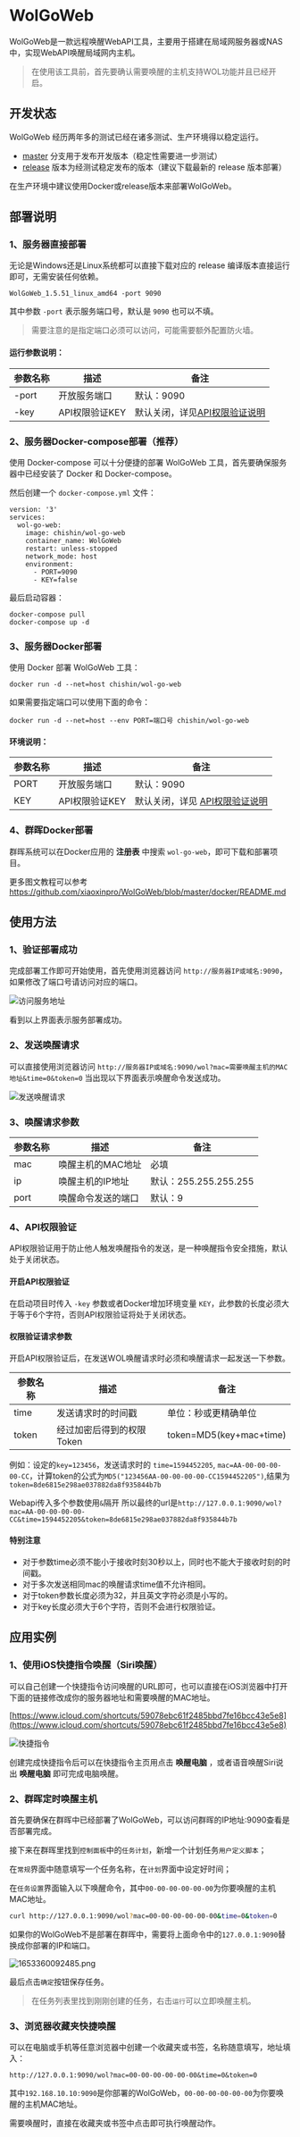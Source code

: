 # WolGoWeb

 WolGoWeb是一款远程唤醒WebAPI工具，主要用于搭建在局域网服务器或NAS中，实现WebAPI唤醒局域网内主机。

 > 在使用该工具前，首先要确认需要唤醒的主机支持WOL功能并且已经开启。

## 开发状态

WolGoWeb 经历两年多的测试已经在诸多测试、生产环境得以稳定运行。

* [master](https://github.com/xiaoxinpro/WolGoWeb/tree/master) 分支用于发布开发版本（稳定性需要进一步测试）
* [release](https://github.com/xiaoxinpro/WolGoWeb/releases) 版本为经测试稳定发布的版本（建议下载最新的 release 版本部署）

在生产环境中建议使用Docker或release版本来部署WolGoWeb。

## 部署说明

### 1、服务器直接部署

无论是Windows还是Linux系统都可以直接下载对应的 release 编译版本直接运行即可，无需安装任何依赖。

```
WolGoWeb_1.5.51_linux_amd64 -port 9090
```

其中参数 `-port` 表示服务端口号，默认是 `9090` 也可以不填。

> 需要注意的是指定端口必须可以访问，可能需要额外配置防火墙。

#### 运行参数说明：

| 参数名称  | 描述         | 备注                                                                                                  |
|-------|------------|-----------------------------------------------------------------------------------------------------|
| -port | 开放服务端口     | 默认：9090                                                                                             |
| -key  | API权限验证KEY | 默认关闭，详见[API权限验证说明](https://github.com/xiaoxinpro/WolGoWeb#4api%E6%9D%83%E9%99%90%E9%AA%8C%E8%AF%81) |

### 2、服务器Docker-compose部署（推荐）

使用 Docker-compose 可以十分便捷的部署 WolGoWeb 工具，首先要确保服务器中已经安装了 Docker 和 Docker-compose。

然后创建一个 `docker-compose.yml` 文件：

```
version: '3'
services:
  wol-go-web:
    image: chishin/wol-go-web
    container_name: WolGoWeb
    restart: unless-stopped
    network_mode: host
    environment:
      - PORT=9090
      - KEY=false
```

最后启动容器：

```
docker-compose pull
docker-compose up -d
```

### 3、服务器Docker部署

使用 Docker 部署 WolGoWeb 工具：

```
docker run -d --net=host chishin/wol-go-web
```

如果需要指定端口可以使用下面的命令：

```
docker run -d --net=host --env PORT=端口号 chishin/wol-go-web
```

#### 环境说明：

| 参数名称 | 描述         | 备注                                                                                                   |
|------|------------|------------------------------------------------------------------------------------------------------|
| PORT | 开放服务端口     | 默认：9090                                                                                              |
| KEY  | API权限验证KEY | 默认关闭，详见 [API权限验证说明](https://github.com/xiaoxinpro/WolGoWeb#4api%E6%9D%83%E9%99%90%E9%AA%8C%E8%AF%81) |

### 4、群晖Docker部署

群晖系统可以在Docker应用的 **注册表** 中搜索 `wol-go-web`，即可下载和部署项目。

更多图文教程可以参考 https://github.com/xiaoxinpro/WolGoWeb/blob/master/docker/README.md

## 使用方法

### 1、验证部署成功

完成部署工作即可开始使用，首先使用浏览器访问 `http://服务器IP或域名:9090`，如果修改了端口号请访问对应的端口。

![访问服务地址](https://image.xiaoxin.pro/github/WolGoWeb/%E8%AE%BF%E9%97%AE%E6%9C%8D%E5%8A%A1%E5%9C%B0%E5%9D%80.PNG)

看到以上界面表示服务部署成功。

### 2、发送唤醒请求

可以直接使用浏览器访问 `http://服务器IP或域名:9090/wol?mac=需要唤醒主机的MAC地址&time=0&token=0` 当出现以下界面表示唤醒命令发送成功。

![发送唤醒请求](https://image.xiaoxin.pro/github/WolGoWeb/%E5%8F%91%E9%80%81%E5%94%A4%E9%86%92%E8%AF%B7%E6%B1%82.PNG)

### 3、唤醒请求参数
| 参数名称 | 描述         | 备注                 |
|------|------------|--------------------|
| mac  | 唤醒主机的MAC地址 | 必填                 |
| ip   | 唤醒主机的IP地址  | 默认：255.255.255.255 |
| port | 唤醒命令发送的端口  | 默认：9               |

### 4、API权限验证

API权限验证用于防止他人触发唤醒指令的发送，是一种唤醒指令安全措施，默认处于关闭状态。

#### 开启API权限验证

在启动项目时传入 `-key` 参数或者Docker增加环境变量 `KEY`，此参数的长度必须大于等于6个字符，否则API权限验证将处于关闭状态。

#### 权限验证请求参数

开启API权限验证后，在发送WOL唤醒请求时必须和唤醒请求一起发送一下参数。

| 参数名称  | 描述              | 备注                      |
|-------|-----------------|-------------------------|
| time  | 发送请求时的时间戳       | 单位：秒或更精确单位                    |
| token | 经过加密后得到的权限Token | token=MD5(key+mac+time) |

例如：设定的`key=123456`，发送请求时的 `time=1594452205`, `mac=AA-00-00-00-00-CC`，计算token的公式为`MD5("123456AA-00-00-00-00-CC1594452205")`,结果为`token=8de6815e298ae037882da8f935844b7b`

Webapi传入多个参数使用`&`隔开
所以最终的url是`http://127.0.0.1:9090/wol?mac=AA-00-00-00-00-CC&time=1594452205&token=8de6815e298ae037882da8f935844b7b`

#### 特别注意

* 对于参数time必须不能小于接收时刻30秒以上，同时也不能大于接收时刻的时间戳。
* 对于多次发送相同mac的唤醒请求time值不允许相同。
* 对于token参数长度必须为32，并且英文字符必须是小写的。
* 对于key长度必须大于6个字符，否则不会进行权限验证。

## 应用实例

### 1、使用iOS快捷指令唤醒（Siri唤醒）

可以自己创建一个快捷指令访问唤醒的URL即可，也可以直接在iOS浏览器中打开下面的链接修改成你的服务器地址和需要唤醒的MAC地址。

[https://www.icloud.com/shortcuts/59078ebc61f2485bbd7fe16bcc43e5e8](https://www.icloud.com/shortcuts/59078ebc61f2485bbd7fe16bcc43e5e8)

![快捷指令](https://lzzz.fun/ios.jpg)

创建完成快捷指令后可以在快捷指令主页用点击 **唤醒电脑** ，或者语音唤醒Siri说出 **唤醒电脑** 即可完成电脑唤醒。

### 2、群晖定时唤醒主机

首先要确保在群晖中已经部署了WolGoWeb，可以访问群晖的IP地址:9090查看是否部署完成。

接下来在群晖里找到`控制面板`中的`任务计划`，新增一个计划任务`用户定义脚本`；

在`常规`界面中随意填写一个任务名称，在`计划`界面中设定好时间；

在`任务设置`界面输入以下唤醒命令，其中`00-00-00-00-00-00`为你要唤醒的主机MAC地址。

```bash
curl http://127.0.0.1:9090/wol?mac=00-00-00-00-00-00&time=0&token=0
```

如果你的WolGoWeb不是部署在群晖中，需要将上面命令中的`127.0.0.1:9090`替换成你部署的IP和端口。

![1653360092485.png](https://image.xiaoxin.pro/2022/05/24/57e70aa26da8a.png)

最后点击`确定`按钮保存任务。

> 在任务列表里找到刚刚创建的任务，右击`运行`可以立即唤醒主机。

### 3、浏览器收藏夹快捷唤醒

可以在电脑或手机等任意浏览器中创建一个收藏夹或书签，名称随意填写，地址填入：

```
http://127.0.0.1:9090/wol?mac=00-00-00-00-00-00&time=0&token=0
```

其中`192.168.10.10:9090`是你部署的WolGoWeb，`00-00-00-00-00-00`为你要唤醒的主机MAC地址。

需要唤醒时，直接在收藏夹或书签中点击即可执行唤醒动作。
